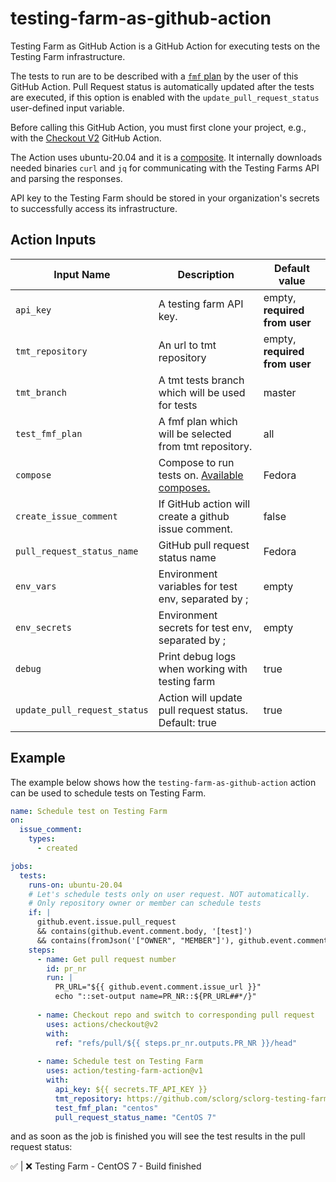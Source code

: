 # testing-farm-as-github-action

Testing Farm as GitHub Action is a GitHub Action for executing tests on the Testing Farm infrastructure.

The tests to run are to be described with a [`fmf` plan](https://tmt.readthedocs.io/en/latest/spec.html) by the user of this GitHub Action.
Pull Request status is automatically updated after the tests are executed,
if this option is enabled with the `update_pull_request_status` user-defined input variable.


Before calling this GitHub Action, you must first clone your project,
e.g., with the [Checkout V2](https://github.com/actions/checkout) GitHub Action.

The Action uses ubuntu-20.04 and it is a [composite](https://docs.github.com/en/actions/creating-actions/about-custom-actions).
It internally downloads needed binaries `curl` and `jq` for communicating with the Testing Farms API and parsing the responses.
 
API key to the Testing Farm should be stored in your organization's secrets to successfully access its infrastructure.

## Action Inputs

|   Input Name                | Description                                            | Default value                 |
|-----------------------------|--------------------------------------------------------|-------------------------------|
| `api_key`                   | A testing farm API key.                                | empty, **required from user** |
| `tmt_repository`            | An url to tmt repository                               | empty, **required from user** |
| `tmt_branch`                | A tmt tests branch which will be used for tests        | master                        |
| `test_fmf_plan`             | A fmf plan which will be selected from tmt repository. | all                           |
| `compose`                   | Compose to run tests on. [Available composes.](https://api.dev.testing-farm.io/v0.1/composes)| Fedora |
| `create_issue_comment`      | If GitHub action will create a github issue comment.   | false                         |
| `pull_request_status_name`  | GitHub pull request status name                        | Fedora                        |
| `env_vars`                  | Environment variables for test env, separated by ;     | empty                         |
| `env_secrets`               | Environment secrets for test env, separated by ;       | empty                         |
| `debug`                     | Print debug logs when working with testing farm        | true                          |
| `update_pull_request_status`| Action will update pull request status. Default: true  | true                          |

## Example

The example below shows how the `testing-farm-as-github-action` action can be used to schedule tests on Testing Farm.

```yaml
name: Schedule test on Testing Farm
on:
  issue_comment:
    types:
      - created

jobs:
  tests:
    runs-on: ubuntu-20.04
    # Let's schedule tests only on user request. NOT automatically.
    # Only repository owner or member can schedule tests
    if: |
      github.event.issue.pull_request
      && contains(github.event.comment.body, '[test]')
      && contains(fromJson('["OWNER", "MEMBER"]'), github.event.comment.author_association)
    steps:
      - name: Get pull request number
        id: pr_nr
        run: |
          PR_URL="${{ github.event.comment.issue_url }}"
          echo "::set-output name=PR_NR::${PR_URL##*/}"
          
      - name: Checkout repo and switch to corresponding pull request
        uses: actions/checkout@v2
        with:
          ref: "refs/pull/${{ steps.pr_nr.outputs.PR_NR }}/head"
          
      - name: Schedule test on Testing Farm 
        uses: action/testing-farm-action@v1
        with:
          api_key: ${{ secrets.TF_API_KEY }}
          tmt_repository: https://github.com/sclorg/sclorg-testing-farm
          test_fmf_plan: "centos"
          pull_request_status_name: "CentOS 7"
```

and as soon as the job is finished you will see the test results in the pull request status:

✅ | ❌ Testing Farm - CentOS 7 - Build finished
